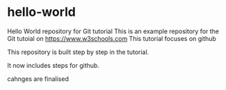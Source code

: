 # hello-world
Hello World repository for Git tutorial
This is an example repository for the Git tutoial on https://www.w3schools.com
This tutorial focuses on github

This repository is built step by step in the tutorial.

It now includes steps for github.

cahnges are finalised